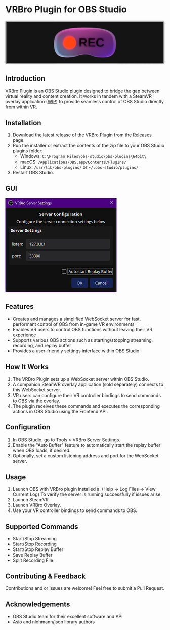 # VRBro Plugin for OBS Studio

![VRBro Banner](assets/VRBro_banner.png)

## Introduction

VRBro Plugin is an OBS Studio plugin designed to bridge the gap between virtual reality and content creation. 
It works in tandem with a SteamVR overlay application ([WIP](https://github.com/99oblivius/VRBro-Overlay)) to provide seamless control of OBS Studio directly from within VR.

## Installation

1. Download the latest release of the VRBro Plugin from the [Releases](https://github.com/99oblivius/VRBro-plugin/releases) page.
2. Run the installer or extract the contents of the zip file to your OBS Studio plugins folder:
   - Windows: `C:\Program Files\obs-studio\obs-plugins\64bit\`
   - macOS: `/Applications/OBS.app/Contents/PlugIns/`
   - Linux: `/usr/lib/obs-plugins/` or `~/.obs-studio/plugins/`
3. Restart OBS Studio.

## GUI

![VRBro GUI](assets/VRBro_Server_Settings.png)

## Features

- Creates and manages a simplified WebSocket server for fast, performant control of OBS from in-game VR environments
- Enables VR users to control OBS functions without leaving their VR experience
- Supports various OBS actions such as starting/stopping streaming, recording, and replay buffer
- Provides a user-friendly settings interface within OBS Studio

## How It Works

1. The VRBro Plugin sets up a WebSocket server within OBS Studio.
2. A companion SteamVR overlay application (sold separately) connects to this WebSocket server.
3. VR users can configure their VR controller bindings to send commands to OBS via the overlay.
4. The plugin receives these commands and executes the corresponding actions in OBS Studio using the Frontend API.

## Configuration

1. In OBS Studio, go to Tools > VRBro Server Settings.
2. Enable the "Auto Buffer" feature to automatically start the replay buffer when OBS loads, if desired.
3. Optionally, set a custom listening address and port for the WebSocket server.

## Usage

1. Launch OBS with VRBro plugin installed 
   a. (Help -> Log Files -> View Current Log) To verify the server is running successfully if issues arise. 
2. Launch SteamVR.
3. Launch VRBro Overlay.
4. Use your VR controller bindings to send commands to OBS.

## Supported Commands

- Start/Stop Streaming
- Start/Stop Recording
- Start/Stop Replay Buffer
- Save Replay Buffer
- Split Recording File

## Contributing & Feedback

Contributions and or issues are welcome! Feel free to submit a Pull Request.

## Acknowledgements

- OBS Studio team for their excellent software and API
- Asio and nlohmann/json library authors

